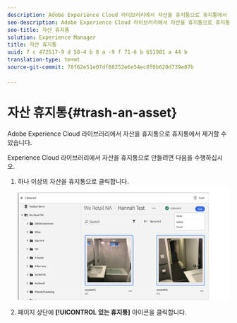 ```yaml
---
description: Adobe Experience Cloud 라이브러리에서 자산을 휴지통으로 휴지통에서 제거할 수 있습니다.
seo-description: Adobe Experience Cloud 라이브러리에서 자산을 휴지통으로 휴지통에서 제거할 수 있습니다.
seo-title: 자산 휴지통
solution: Experience Manager
title: 자산 휴지통
uuid: 7 c 472517-9 d 58-4 b 8 a -9 f 71-6 b 651901 a 44 b
translation-type: tm+mt
source-git-commit: 78f62e51e07df88252e6e54ec8f0b620d739e07b

---
```



# 자산 휴지통{#trash-an-asset}

Adobe Experience Cloud 라이브러리에서 자산을 휴지통으로 휴지통에서 제거할 수 있습니다.

Experience Cloud 라이브러리에서 자산을 휴지통으로 만들려면 다음을 수행하십시오.

1. 하나 이상의 자산을 휴지통으로 클릭합니다. ![](assets/import_options_mulit_select_trash.png)

1. 페이지 상단에 **[!UICONTROL 있는 휴지통]** 아이콘을 클릭합니다.

